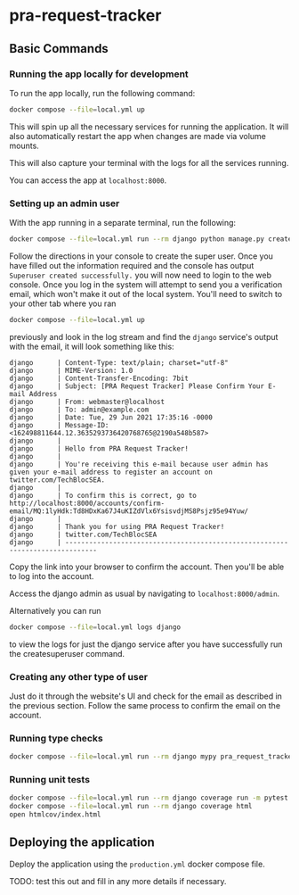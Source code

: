 # pra-request-tracker

## Basic Commands

### Running the app locally for development

To run the app locally, run the following command:

```bash
docker compose --file=local.yml up
```

This will spin up all the necessary services for running the application. It will also automatically restart the app when changes are made via volume mounts.

This will also capture your terminal with the logs for all the services running.

You can access the app at `localhost:8000`.

### Setting up an admin user

With the app running in a separate terminal, run the following:

```bash
docker compose --file=local.yml run --rm django python manage.py createsuperuser
```

Follow the directions in your console to create the super user. Once you have filled out the information required and the console has output `Superuser created successfully.` you will now need to login to the web console. Once you log in the system will attempt to send you a verification email, which won't make it out of the local system. You'll need to switch to your other tab where you ran

```bash
docker compose --file=local.yml up
```

previously and look in the log stream and find the `django` service's output with the email, it will look something like this:

```
django      | Content-Type: text/plain; charset="utf-8"
django      | MIME-Version: 1.0
django      | Content-Transfer-Encoding: 7bit
django      | Subject: [PRA Request Tracker] Please Confirm Your E-mail Address
django      | From: webmaster@localhost
django      | To: admin@example.com
django      | Date: Tue, 29 Jun 2021 17:35:16 -0000
django      | Message-ID: <162498811644.12.3635293736420768765@2190a548b587>
django      |
django      | Hello from PRA Request Tracker!
django      |
django      | You're receiving this e-mail because user admin has given your e-mail address to register an account on twitter.com/TechBlocSEA.
django      |
django      | To confirm this is correct, go to http://localhost:8000/accounts/confirm-email/MQ:1lyHdk:Td8HDxKa67J4uKIZdVlx6YsisvdjMS8Psjz95e94Yuw/
django      |
django      | Thank you for using PRA Request Tracker!
django      | twitter.com/TechBlocSEA
django      | ------------------------------------------------------------------------------
```

Copy the link into your browser to confirm the account. Then you'll be able to log into the account.

Access the django admin as usual by navigating to `localhost:8000/admin`.

Alternatively you can run

```bash
docker compose --file=local.yml logs django
```

to view the logs for just the django service after you have successfully run the createsuperuser command.

### Creating any other type of user

Just do it through the website's UI and check for the email as described in the previous section. Follow the same process to confirm the email on the account.

### Running type checks

```bash
docker compose --file=local.yml run --rm django mypy pra_request_tracker
```

### Running unit tests

```bash
docker compose --file=local.yml run --rm django coverage run -m pytest
docker compose --file=local.yml run --rm django coverage html
open htmlcov/index.html
```

## Deploying the application

Deploy the application using the `production.yml` docker compose file.

TODO: test this out and fill in any more details if necessary.
